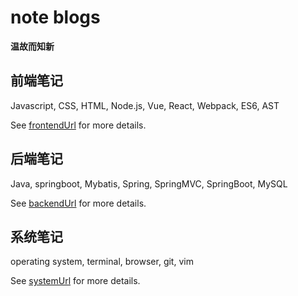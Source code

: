 # note blogs

**温故而知新**

## 前端笔记

Javascript, CSS, HTML, Node.js, Vue, React, Webpack, ES6, AST

See [frontendUrl][] for more details.

## 后端笔记

Java, springboot, Mybatis, Spring, SpringMVC, SpringBoot, MySQL

See [backendUrl][] for more details.

## 系统笔记

operating system, terminal, browser, git, vim

See [systemUrl][] for more details.

[frontendUrl]: /views/frontend.md
[backendUrl]: /views/backend.md
[systemUrl]: /views/system.md